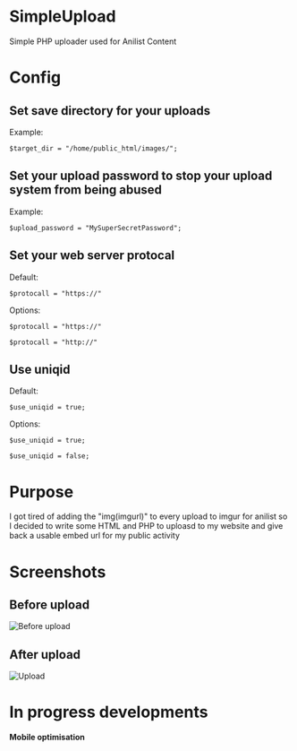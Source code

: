 # SimpleUpload
Simple PHP uploader used for Anilist Content

# Config
## Set save directory for your uploads
Example:
```
$target_dir = "/home/public_html/images/";
```

## Set your upload password to stop your upload system from being abused
Example:
```
$upload_password = "MySuperSecretPassword";
```

## Set your web server protocal
Default:
```
$protocall = "https://"
```
Options:
```
$protocall = "https://"
```
```
$protocall = "http://"
```

## Use uniqid
Default:
```
$use_uniqid = true;
```
Options:
```
$use_uniqid = true;
```
```
$use_uniqid = false;
```

# Purpose

I got tired of adding the "img(imgurl)" to every upload to imgur for anilist so I decided to write some HTML and PHP to uploasd to my website and give back a usable embed url for my public activity

# Screenshots
## Before upload
![Before upload](https://onii-chan.moe/images/anilist/uploads/5b7c2f4650a2b.jpeg)

## After upload
![Upload](https://onii-chan.moe/images/anilist/uploads/5b7c2eae30140.jpeg)

# In progress developments

__Mobile optimisation__ <br>

